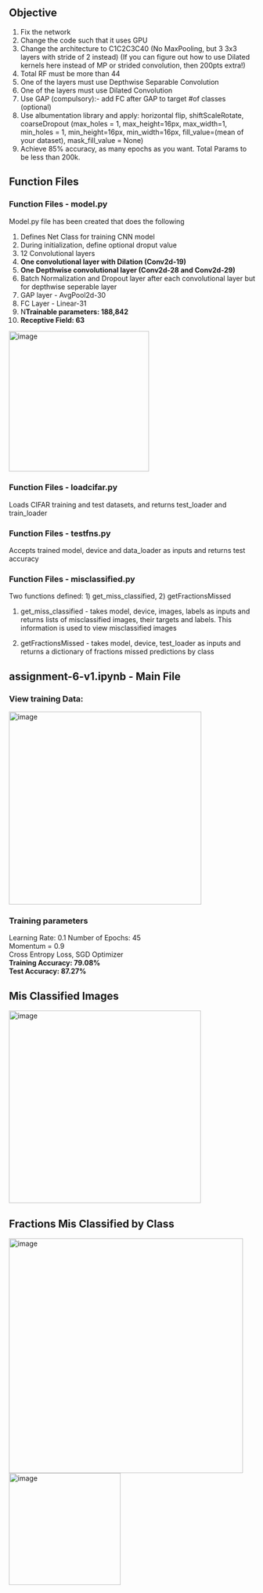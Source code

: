 ## Objective  
1. Fix the network  
2. Change the code such that it uses GPU  
3. Change the architecture to C1C2C3C40 (No MaxPooling, but 3 3x3 layers with stride of 2 instead) (If you can figure out how to use Dilated kernels here instead of MP or strided convolution, then 200pts extra!)  
4. Total RF must be more than 44  
5. One of the layers must use Depthwise Separable Convolution  
6. One of the layers must use Dilated Convolution  
7. Use GAP (compulsory):- add FC after GAP to target #of classes (optional)  
8. Use albumentation library and apply: horizontal flip, shiftScaleRotate, coarseDropout (max_holes = 1, max_height=16px, max_width=1, min_holes = 1, min_height=16px, min_width=16px, fill_value=(mean of your dataset), mask_fill_value = None)  
9. Achieve 85% accuracy, as many epochs as you want. Total Params to be less than 200k.  

## Function Files
### Function Files - model.py  
Model.py file has been created that does the following  
1. Defines Net Class for training CNN model  
2. During initialization, define optional droput value  
3. 12 Convolutional layers
4. **One convolutional layer with Dilation (Conv2d-19)**
5. **One Depthwise convolutional layer (Conv2d-28 and Conv2d-29)**  
6. Batch Normalization and Dropout layer after each convolutional layer but for depthwise seperable layer
7. GAP layer - AvgPool2d-30
8. FC Layer - Linear-31
9. N**Trainable parameters: 188,842**  
10. **Receptive Field: 63**  

<img width="286" alt="image" src="https://user-images.githubusercontent.com/13360207/216124978-38b96ff5-44c6-4ef8-b88b-d731eba69922.png">
  
### Function Files - loadcifar.py
Loads CIFAR training and test datasets, and returns test_loader and train_loader  

### Function Files - testfns.py  
Accepts trained model, device and data_loader as inputs and returns test accuracy  

### Function Files - misclassified.py  
Two functions defined: 1) get_miss_classified, 2) getFractionsMissed  

1) get_miss_classified - takes model, device, images, labels as inputs and returns lists of misclassified images, their targets and labels. This information is used to view misclassified images  

2) getFractionsMissed - takes model, device, test_loader as inputs and returns a dictionary of fractions missed predictions by class  

## assignment-6-v1.ipynb - Main File  

### View training Data:  
<img width="393" alt="image" src="https://user-images.githubusercontent.com/13360207/216126501-35ac538f-1afe-471d-a255-d3eaa2f354c3.png">

### Training parameters  
Learning Rate: 0.1
Number of Epochs: 45  
Momentum = 0.9  
Cross Entropy Loss, SGD Optimizer  
**Training Accuracy: 79.08%**  
**Test Accuracy: 87.27%**  

## Mis Classified Images  
<img width="392" alt="image" src="https://user-images.githubusercontent.com/13360207/216127242-6bb6b73f-e695-41e8-b31f-ff043ac50bd1.png">

## Fractions Mis Classified by Class  
<img width="478" alt="image" src="https://user-images.githubusercontent.com/13360207/216127362-4cd0a458-5032-46c7-bab3-475e466f6710.png">

<img width="228" alt="image" src="https://user-images.githubusercontent.com/13360207/216127412-dc2769ed-f7a3-4ff2-8208-16a7df7f711b.png">



